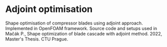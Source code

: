 # Adjoint optimisation
Shape optimisation of compressor blades using adjoint approach. Implemented in OpenFOAM framework.
Source code and setups used in Mačák P., Shape optimization of blade cascade with adjoint method. 2022, Master's Thesis. CTU Prague.
